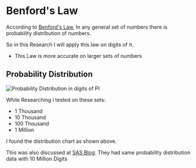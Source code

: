 # Benford's Law

According to [Benford's Law](https://en.wikipedia.org/wiki/Benford%27s_law), In any general set of numbers there is probability distribution of numbers.

So in this Research I will apply this law on digits of π.

* This Law is more accurate on larger sets of numbers

## Probability Distribution

![Probability Distribution in digits of PI](https://user-images.githubusercontent.com/62794871/180646090-dc60c76a-a850-46ec-b9be-2a92099ea83b.png)

While Researching i tested on these sets:
- 1 Thousand
- 10 Thousand
- 100 Thousand
- 1 Million

I found the distribution chart as shown above.

This was also discussed at [SAS Blog](https://blogs.sas.com/content/iml/2015/03/12/digits-of-pi.html). They had same probability distribution data with 10 Million Digits